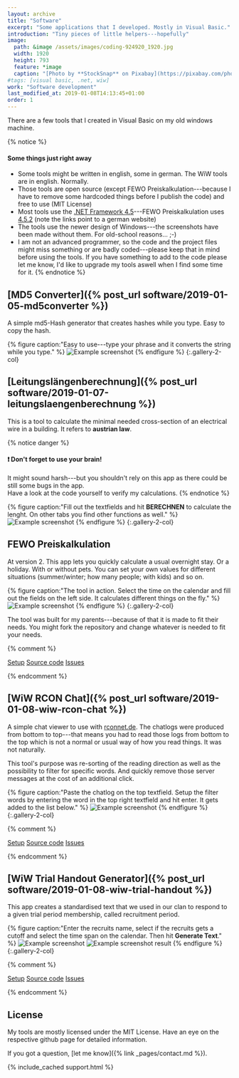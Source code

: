 ```yaml
---
layout: archive
title: "Software"
excerpt: "Some applications that I developed. Mostly in Visual Basic."
introduction: "Tiny pieces of little helpers---hopefully"
image: 
  path: &image /assets/images/coding-924920_1920.jpg
  width: 1920
  height: 793
  feature: *image
  caption: "[Photo by **StockSnap** on Pixabay](https://pixabay.com/photo-924920/)"
#tags: [visual basic, .net, wiw]
work: "Software development"
last_modified_at: 2019-01-08T14:13:45+01:00
order: 1
---
```


There are a few tools that I created in Visual Basic on my old windows machine.

{% notice %}
#### Some things just right away

- Some tools might be written in english, some in german. The WiW tools are in english. Normally.
- Those tools are open source (except FEWO Preiskalkulation---because I have to remove some hardcoded things before I publish the code) and free to use (MIT License)
- Most tools use the [.NET Framework 4.5](https://www.microsoft.com/de-at/download/details.aspx?id=30653)---FEWO Preiskalkulation uses [4.5.2](https://www.microsoft.com/de-at/download/details.aspx?id=42643) (note the links point to a german website)
- The tools use the newer design of Windows---the screenshots have been made without them. For old-school reasons... ;-)
- I am not an advanced programmer, so the code and the project files might miss something or are badly coded---please keep that in mind before using the tools. If you have something to add to the code please let me know, I'd like to upgrade my tools aswell when I find some time for it.
{% endnotice %}

## [MD5 Converter]({% post_url software/2019-01-05-md5converter %})

A simple md5-Hash generator that creates hashes while you type. Easy to copy the hash.

{% figure caption:"Easy to use---type your phrase and it converts the string while you type." %}
  ![Example screenshot](/assets/images/md5convert.jpg)
{% endfigure %}
{:.gallery-2-col}

## [Leitungslängenberechnung]({% post_url software/2019-01-07-leitungslaengenberechnung %})

This is a tool to calculate the minimal needed cross-section of an electrical wire in a building. It refers to **austrian law**.

{% notice danger %}
#### :exclamation: Don't forget to use your brain!

It might sound harsh---but you shouldn't rely on this app as there could be still some bugs in the app.  
Have a look at the code yourself to verify my calculations.
{% endnotice %}

{% figure caption:"Fill out the textfields and hit **BERECHNEN** to calculate the lenght. On other tabs you find other functions as well." %}
  ![Example screenshot](/assets/images/leitungslaengenberechnung.jpg)
{% endfigure %}
{:.gallery-2-col}

## FEWO Preiskalkulation

At version 2. This app lets you quickly calculate a usual overnight stay. Or a holiday. With or without pets. You can set your own values for different situations (summer/winter; how many people; with kids) and so on.

{% figure caption:"The tool in action. Select the time on the calendar and fill out the fields on the left side. It calculates different things on the fly." %}
  ![Example screenshot](/assets/images/fewo-preis.jpg)
{% endfigure %}
{:.gallery-2-col}

The tool was built for my parents---because of that it is made to fit their needs. You might fork the repository and change whatever is needed to fit your needs.

{% comment %}
<p markdown="0">
  <a href="https://tools.dore.pw/Fewo-Preis/setup.exe" class="btn">Setup</a>
  <a href="https://github.com/freefallcid/Preiskalkulation-2" class="btn">Source code</a>
  <a href="https://github.com/freefallcid/Preiskalkulation-2/issues" class="btn">Issues</a>
</p>
{% endcomment %}

## [WiW RCON Chat]({% post_url software/2019-01-08-wiw-rcon-chat %})

A simple chat viewer to use with [rconnet.de](http://rconnet.de). The chatlogs were produced from bottom to top---that means you had to read those logs from bottom to the top which is not a normal or usual way of how you read things. It was not naturally.

This tool's purpose was re-sorting of the reading direction as well as the possibility to filter for specific words. And quickly remove those server messages at the cost of an additional click.

{% figure caption:"Paste the chatlog on the top textfield. Setup the filter words by entering the word in the top right textfield and hit enter. It gets added to the list below." %}
  ![Example screenshot](/assets/images/wiw-rcon-chat.jpg)
{% endfigure %}
{:.gallery-2-col}

{% comment %}
<p markdown="0">
  <a href="https://tools.dore.pw/WiW-RCON-Chat/setup.exe" class="btn">Setup</a>
  <a href="https://github.com/freefallcid/wiw-rcon-chat" class="btn">Source code</a>
  <a href="https://github.com/freefallcid/wiw-rcon-chat/issues" class="btn">Issues</a>
</p>
{% endcomment %}

## [WiW Trial Handout Generator]({% post_url software/2019-01-08-wiw-trial-handout %})

This app creates a standardised text that we used in our clan to respond to a given trial period membership, called recruitment period.

{% figure caption:"Enter the recruits name, select if the recruits gets a cutoff and select the time span on the calendar. Then hit **Generate Text**." %}
  ![Example screenshot](/assets/images/wiw-trial-handout.jpg)
  ![Example screenshot result](/assets/images/wiw-trial-handout-2.jpg)
{% endfigure %}
{:.gallery-2-col}

{% comment %}
<p markdown="0">
  <a href="https://tools.dore.pw/WiW-Trial-Handout-Generator/setup.exe" class="btn">Setup</a>
  <a href="https://github.com/freefallcid/wiw-trial-handout" class="btn">Source code</a>
  <a href="https://github.com/freefallcid/wiw-trial-handout/issues" class="btn">Issues</a>
</p>
{% endcomment %}

## License

My tools are mostly licensed under the MIT License. Have an eye on the respective github page for detailed information.

If you got a question, [let me know]({% link _pages/contact.md %}).

{% include_cached support.html %}
